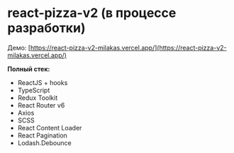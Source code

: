# react-pizza-v2 (в процессе разработки)

Демо: [https://react-pizza-v2-milakas.vercel.app/](https://react-pizza-v2-milakas.vercel.app/)

**Полный стек:**
- ReactJS + hooks
- TypeScript
- Redux Toolkit
- React Router v6 
- Axios
- SCSS 
- React Content Loader
- React Pagination
- Lodash.Debounce
